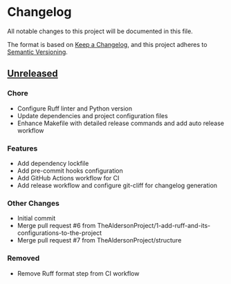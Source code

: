 # Changelog

All notable changes to this project will be documented in this file.

The format is based on [Keep a Changelog](https://keepachangelog.com/en/1.0.0/),
and this project adheres to [Semantic Versioning](https://semver.org/spec/v2.0.0.html).
## [Unreleased]

### Chore

- Configure Ruff linter and Python version
- Update dependencies and project configuration files
- Enhance Makefile with detailed release commands and add auto release workflow


### Features

- Add dependency lockfile
- Add pre-commit hooks configuration
- Add GitHub Actions workflow for CI
- Add release workflow and configure git-cliff for changelog generation


### Other Changes

- Initial commit
- Merge pull request #6 from TheAldersonProject/1-add-ruff-and-its-configurations-to-the-project
- Merge pull request #7 from TheAldersonProject/structure


### Removed

- Remove Ruff format step from CI workflow

[Unreleased]: https://github.com/thgdiaz/python-project-utils/compare/..HEAD

<!-- End of CHANGELOG.md file. -->
